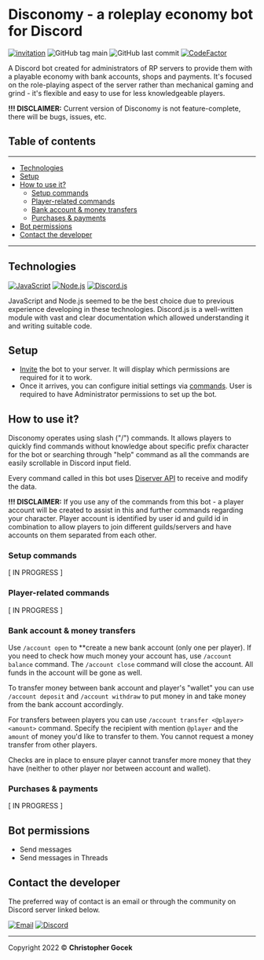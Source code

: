 # **Disconomy** - a roleplay economy bot for Discord

[![invitation](https://img.shields.io/badge/Invite%20me-to%20your%20server-738ADB?logo=discord&logoColor=white)](https://discord.com/api/oauth2/authorize?client_id=925136385290153984&permissions=274877908992&scope=applications.commands%20bot) ![GitHub tag main](https://img.shields.io/github/v/tag/stettdev/disconomy?label=main) ![GitHub last commit](https://img.shields.io/github/last-commit/stettdev/disconomy) [![CodeFactor](https://www.codefactor.io/repository/github/stettdev/disconomy/badge)](https://www.codefactor.io/repository/github/stettdev/disconomy)

A Discord bot created for administrators of RP servers to provide them with a playable economy with bank accounts, shops and payments. It's focused on the role-playing aspect of the server rather than mechanical gaming and grind - it's flexible and easy to use for less knowledgeable players.

**!!! DISCLAIMER:** Current version of Disconomy is not feature-complete, there will be bugs, issues, etc.

## **Table of contents**

---

* [Technologies](#technologies)
* [Setup](#setup)
* [How to use it?](#how-to-use-it)
  * [Setup commands](#setup-commands)
  * [Player-related commands](#player-related-commands)
  * [Bank account & money transfers](#bank-account--money-transfers)
  * [Purchases & payments](#purchases--payments)
* [Bot permissions](#bot-permissions)
* [Contact the developer](#contact-the-developer)

---

## **Technologies**

[![JavaScript](https://img.shields.io/badge/javascript-ES2021-f7df1e?logo=javascript&logoColor=fff)](https://en.wikipedia.org/wiki/ECMAScript) [![Node.js](https://img.shields.io/badge/node.js-16.13.1-3C873A?logo=node.js&logoColor=fff)](https://www.nodejs.org/) [![Discord.js](https://img.shields.io/badge/discord.js-v13-738ADB?logo=discord&logoColor=fff)](https://discord.js.org)

JavaScript and Node.js seemed to be the best choice due to previous experience developing in these technologies. Discord.js is a well-written module with vast and clear documentation which allowed understanding it and writing suitable code.

## **Setup**

* [Invite](https://discord.com/api/oauth2/authorize?client_id=925136385290153984&permissions=274877908992&scope=applications.commands%20bot) the bot to your server. It will display which permissions are required for it to work.
* Once it arrives, you can configure initial settings via [commands](#setup-commands). User is required to have Administrator permissions to set up the bot.

## **How to use it?**

Disconomy operates using slash ("/") commands. It allows players to quickly find commands without knowledge about specific prefix character for the bot or searching through "help" command as all the commands are easily scrollable in Discord input field.

Every command called in this bot uses [Diserver API](https://github.com/stettdev/diserver) to receive and modify the data.

**!!! DISCLAIMER:** If you use any of the commands from this bot - a player account will be created to assist in this and further commands regarding your character. Player account is identified by user id and guild id in combination to allow players to join different guilds/servers and have accounts on them separated from each other.

### **Setup commands**

[ IN PROGRESS ]

### **Player-related commands**

[ IN PROGRESS ]

### **Bank account & money transfers**

Use `/account open` to **create a new bank account (only one per player).
If you need to check how much money your account has, use `/account balance` command.
The `/account close` command will close the account. All funds in the account will be gone as well.

To transfer money between bank account and player's "wallet" you can use `/account deposit` and `/account withdraw` to put money in and take money from the bank account accordingly.

For transfers between players you can use `/account transfer <@player> <amount>` command. Specify the recipient with mention `@player` and the `amount` of money you'd like to transfer to them. You cannot request a money transfer from other players.

Checks are in place to ensure player cannot transfer more money that they have (neither to other player nor between account and wallet).

### **Purchases & payments**

[ IN PROGRESS ]

## **Bot permissions**

* Send messages
* Send messages in Threads

## **Contact the developer**

The preferred way of contact is an email or through the community on Discord server linked below.

[![Email](https://img.shields.io/badge/email-contact@stett.dev-731C7F?logo=minutemailer&logoColor=fff)](mailto:contact@stett.dev) [![Discord](https://img.shields.io/discord/883358379869896784?color=%237289da&label=join&logo=discord&logoColor=%23ffffff)](https://discord.gg/kfTHe77twD)

---

Copyright 2022 &copy; **Christopher Gocek**
